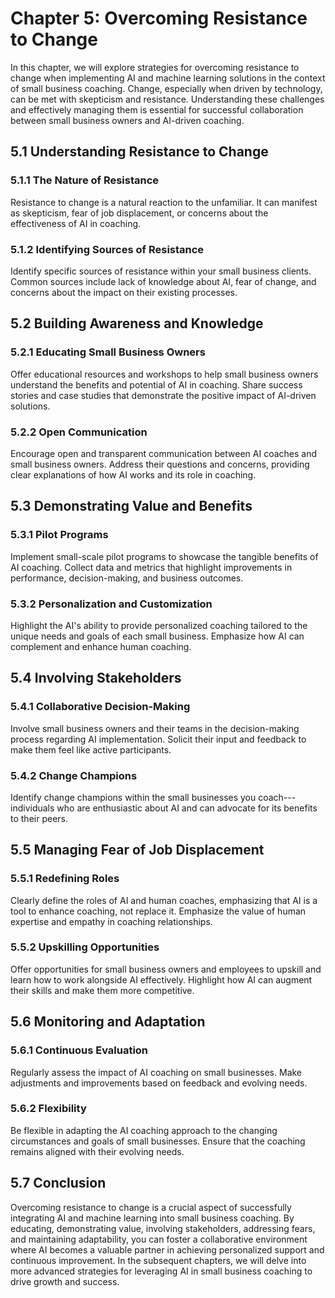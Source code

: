 Chapter 5: Overcoming Resistance to Change
==========================================

In this chapter, we will explore strategies for overcoming resistance to change when implementing AI and machine learning solutions in the context of small business coaching. Change, especially when driven by technology, can be met with skepticism and resistance. Understanding these challenges and effectively managing them is essential for successful collaboration between small business owners and AI-driven coaching.

5.1 Understanding Resistance to Change
--------------------------------------

### 5.1.1 The Nature of Resistance

Resistance to change is a natural reaction to the unfamiliar. It can manifest as skepticism, fear of job displacement, or concerns about the effectiveness of AI in coaching.

### 5.1.2 Identifying Sources of Resistance

Identify specific sources of resistance within your small business clients. Common sources include lack of knowledge about AI, fear of change, and concerns about the impact on their existing processes.

5.2 Building Awareness and Knowledge
------------------------------------

### 5.2.1 Educating Small Business Owners

Offer educational resources and workshops to help small business owners understand the benefits and potential of AI in coaching. Share success stories and case studies that demonstrate the positive impact of AI-driven solutions.

### 5.2.2 Open Communication

Encourage open and transparent communication between AI coaches and small business owners. Address their questions and concerns, providing clear explanations of how AI works and its role in coaching.

5.3 Demonstrating Value and Benefits
------------------------------------

### 5.3.1 Pilot Programs

Implement small-scale pilot programs to showcase the tangible benefits of AI coaching. Collect data and metrics that highlight improvements in performance, decision-making, and business outcomes.

### 5.3.2 Personalization and Customization

Highlight the AI's ability to provide personalized coaching tailored to the unique needs and goals of each small business. Emphasize how AI can complement and enhance human coaching.

5.4 Involving Stakeholders
--------------------------

### 5.4.1 Collaborative Decision-Making

Involve small business owners and their teams in the decision-making process regarding AI implementation. Solicit their input and feedback to make them feel like active participants.

### 5.4.2 Change Champions

Identify change champions within the small businesses you coach---individuals who are enthusiastic about AI and can advocate for its benefits to their peers.

5.5 Managing Fear of Job Displacement
-------------------------------------

### 5.5.1 Redefining Roles

Clearly define the roles of AI and human coaches, emphasizing that AI is a tool to enhance coaching, not replace it. Emphasize the value of human expertise and empathy in coaching relationships.

### 5.5.2 Upskilling Opportunities

Offer opportunities for small business owners and employees to upskill and learn how to work alongside AI effectively. Highlight how AI can augment their skills and make them more competitive.

5.6 Monitoring and Adaptation
-----------------------------

### 5.6.1 Continuous Evaluation

Regularly assess the impact of AI coaching on small businesses. Make adjustments and improvements based on feedback and evolving needs.

### 5.6.2 Flexibility

Be flexible in adapting the AI coaching approach to the changing circumstances and goals of small businesses. Ensure that the coaching remains aligned with their evolving needs.

5.7 Conclusion
--------------

Overcoming resistance to change is a crucial aspect of successfully integrating AI and machine learning into small business coaching. By educating, demonstrating value, involving stakeholders, addressing fears, and maintaining adaptability, you can foster a collaborative environment where AI becomes a valuable partner in achieving personalized support and continuous improvement. In the subsequent chapters, we will delve into more advanced strategies for leveraging AI in small business coaching to drive growth and success.
